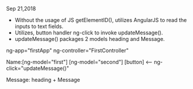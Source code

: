 Sep 21,2018
- Without the usage of JS getElementID(), utilizes AngularJS to
read the inputs to text fields.
- Utilizes, button handler ng-click to invoke updateMessage().
- updateMessage() packages 2 models heading and Message.

ng-app="firstApp"
ng-controller="FirstController"

Name:[ng-model="first"]   [ng-model="second"] [button]  <-- ng-click="updateMessage()"

Message: heading + Message
